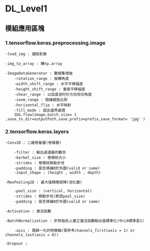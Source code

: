 # DL_Level1

## 模組應用區塊
	
### 1.tensorflow.keras.preprocessing.image
	
	-load_img : 讀取影像
	
	-img_to_array : 轉np.array
	
	-ImageDataGenerator : 數據集增強
		-rotation_range : 旋轉角度
		-width_shift_range : 水平平移幅度
		-height_shift_range : 垂直平移幅度
		-shear_range : 以弧度逆时针方向剪切角度
		-zoom_range : 隨機縮放比例
		-horizontal_flip : 水平映射
		-fill_mode : 超出邊界處理
		IDG.flow(image,batch_size= 1 ,save_to_dir=outputPath,save_prefix=prefix,save_format= 'jpg' ) 

### 2.tensorflow.keras.layers
	
	-Conv2D : 二維卷基層(卷積層)
		
		-filter : 輸出過濾器的數目
		-kerbel_size : 卷積核大小
		-strides : 卷積核移動步伐
		-padding : 是否填補0於外圍(valid or same)
		-input_shape : (height , width , depth)
	
	-MaxPooling2D : 最大值精簡矩陣(池化層)
		
		-pool_size : (vertical, horizontal)
		-strides : 移動步伐(默認pool_size)
		-padding : 是否填補0於外圍(valid or same)

	-Activation : 激活函數
	
	-BatchNormalization : 針對每批上層之激活函數輸出值標準化(中心0標準差1)
		
		-axis : 需歸一化的特徵軸(需參考channels_first(axis = 1) or channels_last(axis = 0))
		
	-Dropout : 









